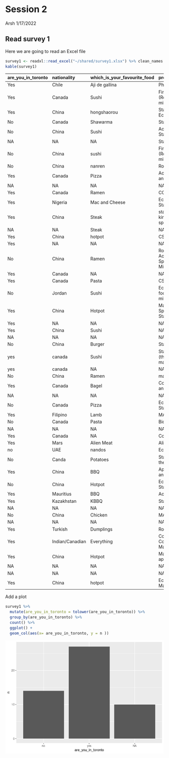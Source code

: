 Session 2
================
Arsh
1/17/2022

## Read survey 1

Here we are going to read an Excel file

``` r
survey1 <- readxl::read_excel("~/shared/survey1.xlsx") %>% clean_names
kable(survey1)
```

| are_you_in_toronto | nationality     | which_is_your_favourite_food | program                                           |
|:-------------------|:----------------|:-----------------------------|:--------------------------------------------------|
| Yes                | Chile           | Aji de gallina               | PhD Stats                                         |
| Yes                | Canada          | Sushi                        | Finance and Eco (Rotman) + Stats minor            |
| Yes                | China           | hongshaorou                  | Stats Specialist & Eco Major                      |
| No                 | Canada          | Shawarma                     | Statistics                                        |
| No                 | China           | Sushi                        | Actuarial and Statistical Sciences                |
| NA                 | NA              | NA                           | Stats & Eco                                       |
| No                 | China           | sushi                        | Finance and Eco (Rotman) + Stats minor            |
| No                 | China           | nanren                       | Rotman                                            |
| Yes                | Canada          | Pizza                        | Actuarial Science and Stats                       |
| NA                 | NA              | NA                           | NA                                                |
| Yes                | Canada          | Ramen                        | CCIT & Stats Minor                                |
| Yes                | Nigeria         | Mac and Cheese               | Economics and Statistics                          |
| Yes                | China           | Steak                        | statistics major kinesiology specialist           |
| NA                 | NA              | Steak                        | NA                                                |
| Yes                | China           | hotpot                       | CS & Stats                                        |
| Yes                | NA              | NA                           | NA                                                |
| No                 | China           | Ramen                        | Rotman Commerce Accounting Specialist Stats Minor |
| Yes                | Canada          | NA                           | NA                                                |
| Yes                | Canada          | Pasta                        | CS                                                |
| No                 | Jordan          | Sushi                        | Eco Data Analytics focus, Stats & Math minor      |
| Yes                | China           | Hotpot                       | Management Specialist (Rotman), Statistics Major  |
| Yes                | NA              | NA                           | NA                                                |
| Yes                | China           | Sushi                        | NA                                                |
| NA                 | NA              | NA                           | NA                                                |
| No                 | China           | Burger                       | Stats& Eco                                        |
| yes                | canada          | Sushi                        | Stats specialist (theory) and math major          |
| yes                | canada          | NA                           | NA                                                |
| No                 | China           | Ramen                        | math app in eco spe                               |
| Yes                | Canada          | Bagel                        | Computer Science and Stats                        |
| NA                 | NA              | NA                           | NA                                                |
| No                 | Canada          | Pizza                        | Economics and Statistics                          |
| Yes                | Filipino        | Lamb                         | MAT&STA                                           |
| No                 | Canada          | Pasta                        | Biology                                           |
| NA                 | NA              | NA                           | NA                                                |
| Yes                | Canada          | NA                           | Comp Sci + Stats                                  |
| Yes                | Mars            | Alien Meat                   | Alien studies                                     |
| no                 | UAE             | nandos                       | Econ, stats, math                                 |
| No                 | Canda           | Potatoes                     | Stats Specialist, theory                          |
| Yes                | China           | BBQ                          | Applied math in stat and Eco                      |
| No                 | China           | Hotpot                       | Economics & Statistics                            |
| Yes                | Mauritius       | BBQ                          | ActSci & Stats                                    |
| Yes                | Kazakhstan      | KBBQ                         | Stats & GIS                                       |
| NA                 | NA              | NA                           | NA                                                |
| No                 | China           | Chicken                      | MAT&STA                                           |
| NA                 | NA              | NA                           | NA                                                |
| Yes                | Turkish         | Dumplings                    | Rotman                                            |
| Yes                | Indian/Canadian | Everything                   | Cognitive Science, Computer Science, Math(minor)  |
| Yes                | China           | Hotpot                       | Mathmatics and its application(prob&sta           |
| NA                 | NA              | NA                           | NA                                                |
| NA                 | NA              | NA                           | NA                                                |
| Yes                | China           | hotpot                       | Economis and Mathematics                          |

Add a plot

``` r
survey1 %>%
  mutate(are_you_in_toronto = tolower(are_you_in_toronto)) %>% 
  group_by(are_you_in_toronto) %>% 
  count() %>% 
  ggplot() +
  geom_col(aes(x= are_you_in_toronto, y = n ))
```

![](README_files/figure-gfm/unnamed-chunk-2-1.png)<!-- -->
